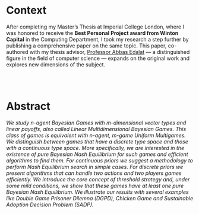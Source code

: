 # Context

After completing my Master’s Thesis at Imperial College London, where I was honored to receive the **Best Personal Project award from Winton Capital** in the Computing Department, I took my research a step further by publishing a comprehensive paper on the same topic. This paper, co-authored with my thesis advisor, [Professor Abbas Edalat](https://en.wikipedia.org/wiki/Abbas_Edalat) — a distinguished figure in the field of computer science — expands on the original work and explores new dimensions of the subject.

<br><br>

# Abstract

*We study n-agent Bayesian Games with m-dimensional vector types and linear payoffs, also called Linear Multidimensional Bayesian Games. This class of games is equivalent with n-agent, m-game Uniform Multigames. We distinguish between games that have a discrete type space and those with a continuous type space. More specifically, we are interested in the existence of pure Bayesian Nash Equilibrium for such games and efficient algorithms to find them. For continuous priors we suggest a methodology to perform Nash Equilibrium search in simple cases. For discrete priors we present algorithms that can handle two actions and two players games efficiently. We introduce the core concept of threshold strategy and, under some mild conditions, we show that these games have at least one pure Bayesian Nash Equilibrium. We illustrate our results with several examples like Double Game Prisoner Dilemna (DGPD), Chicken Game and Sustainable Adoption Decision Problem (SADP).*